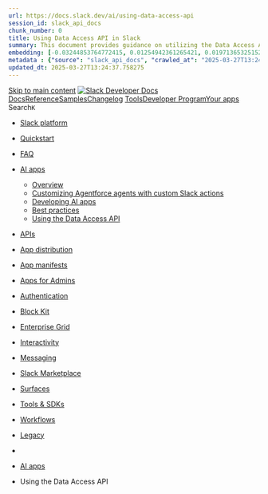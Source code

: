 ```yaml
---
url: https://docs.slack.dev/ai/using-data-access-api
session_id: slack_api_docs
chunk_number: 0
title: Using Data Access API in Slack
summary: This document provides guidance on utilizing the Data Access API within Slack, covering essential tools, quickstart guides, and resources for developing AI applications. It links to further information on AI apps and best practices for creating effective integrations.
embedding: [-0.03244853764772415, 0.01254942361265421, 0.01971365325152874, -0.017474403604865074, 0.02530491352081299, 0.007562624756246805, -0.06187477335333824, 0.02564835734665394, -0.02516753599047661, -0.023738810792565346, -0.04192757606506348, -0.07044711709022522, -0.012563161551952362, -0.0024693585000932217, 0.0034533238504081964, 0.04514220729470253, -0.026005538180470467, 6.997660238994285e-05, -0.009623285382986069, 0.04115826264023781, 0.02307939901947975, 0.018298666924238205, -0.000705346988979727, 0.05753364786505699, -0.02549724094569683, -0.00819456111639738, -0.005550045985728502, 0.03813596069812775, -0.0025741085410118103, -0.006041170097887516, 0.02673363871872425, -0.02101873978972435, -0.013160753063857555, 0.010708566755056381, 0.04198252782225609, 0.005234078038483858, -0.00559812830761075, 0.06319359689950943, 0.004938717000186443, -0.02901410311460495, -0.019342735409736633, -0.021678149700164795, -0.0061167278327047825, -0.014355936087667942, -0.00792667455971241, -0.0060033914633095264, -0.01943890005350113, -0.014699379913508892, -0.0034447377547621727, 0.03156932070851326, -0.04824693500995636, -0.0011204842012375593, -0.01882070116698742, 0.040141671895980835, -0.035663168877363205, -0.004478502552956343, -0.013140146620571613, -0.02611543983221054, -0.010241483338177204, -0.018518470227718353, -0.015138987451791763, 0.002704617101699114, -0.028079936280846596, 0.03865799307823181, -0.020276900380849838, -0.013160753063857555, -0.03371240943670273, 0.017817845568060875, -0.009259235113859177, -0.008434970863163471, 0.04291669279336929, 0.019947195425629616, -0.02942623570561409, -0.01071543525904417, 0.029536137357354164, -0.042147379368543625, -0.020991263911128044, 0.08215167373418808, -0.006858565844595432, -0.01248073484748602, 0.005766415502876043, 0.05017022043466568, -0.043658532202243805, -0.021966643631458282, -0.05536308512091637, 0.030442828312516212, -0.031129714101552963, -0.023381629958748817, -0.020510442554950714, -0.011189387179911137, -0.013730868697166443, -0.004440723918378353, -0.0388503223657608, 0.005172258242964745, 0.07088673114776611, 0.00933479331433773, 0.0035889840219169855, -0.0002687445085030049, 0.014438362792134285, 0.07528280466794968, 0.05989653617143631, -0.044620171189308167, -0.04195505008101463, -0.026788588613271713, 0.00957520306110382, -0.0052203405648469925, 0.0511593371629715, -0.011622126214206219, 0.005464185494929552, -0.028849249705672264, -0.11199004203081131, -0.028794297948479652, -0.017831584438681602, -0.02074398472905159, -0.028931675478816032, -0.033327750861644745, 0.014369674026966095, -0.014355936087667942, 0.006841393653303385, -0.0386030450463295, -0.07566746324300766, 0.013827033340930939, 0.016773778945207596, 0.01553738210350275, 0.015290101990103722, 0.007679395377635956, 0.008750938810408115, -0.021211067214608192, -0.0580282062292099, -0.016430335119366646, 0.03665228560566902, -0.0061373342759907246, 0.03547083958983421, -0.03533346205949783, -0.02632150612771511, -0.013421770185232162, -0.06572134047746658, 0.008331937715411186, -0.03398716449737549, 0.015825873240828514, 0.029041578993201256, -0.05036254599690437, 0.016086891293525696, 0.009080644696950912, -0.07368922978639603, -0.02942623570561409, -0.040691178292036057, -0.026582522317767143, -0.015015347860753536, 0.0555279366672039, 0.003044626209884882, 0.028492068871855736, -0.02564835734665394, 0.010378860868513584, -0.038493141531944275, 0.012707407586276531, 0.0388503223657608, 0.03846566751599312, -0.006611286196857691, 0.0032197823747992516, -0.01391632854938507, 0.028217313811182976, 0.0004739519499707967, -0.015564857050776482, -0.07577735930681229, -0.012226587161421776, 0.022969497367739677, -0.056544531136751175, -0.07830510288476944, 0.0061064246110618114, -0.0354158878326416, -0.0344817228615284, -0.02481035515666008, 0.02328546531498432, 0.03629510477185249, -0.021595723927021027, -0.00773434666916728, 0.005484791938215494, -0.017694206908345222, -0.03330027684569359, -0.029316332191228867, 0.013016507029533386, -0.02832721546292305, -0.04198252782225609, -0.03505870699882507, -0.014658166095614433, -0.03640500456094742, -0.01219911128282547, -0.01818876527249813, 0.016924893483519554, 0.011883143335580826, 0.002158542163670063, 0.03140446916222572, 0.009444694966077805, 0.03162427246570587, 0.000881791056599468, 0.008840234018862247, -0.025964325293898582, 0.03195397928357124, -0.018229978159070015, 0.034564148634672165, 0.007143623661249876, 0.0354158878326416, -0.04571919143199921, 0.027338098734617233, -0.003973640501499176, 0.00792667455971241, 0.02349153161048889, -0.04596647247672081, -0.05143409222364426, 0.05973168462514877, -0.04198252782225609, 0.026074226945638657, 0.03236611187458038, -0.04085603356361389, -0.03769635409116745, 0.0007697426481172442, 0.023271728307008743, -0.007487067021429539, 0.036350056529045105, -0.0365423820912838, 0.07088673114776611, 0.028162362053990364, -0.008517397567629814, 0.0452246330678463, 0.012006782926619053, 0.03420696780085564, -0.062149528414011, 0.017598042264580727, 0.04756004735827446, 0.03857556730508804, 0.04236718267202377, -0.012157898396253586, -0.023065662011504173, 0.05583016574382782, -0.0562148243188858, 0.024865305051207542, -0.015345053747296333, 0.017680468037724495, 0.004155665636062622, -0.00019297229300718755, -0.03453667461872101, 0.012219717726111412, 0.03189902752637863, 0.00663189310580492, 0.01612810418009758, 0.002100156620144844, -0.05286281555891037, 0.037394121289253235, 0.04418056458234787, 0.06605104357004166, 0.0010646746959537268, 0.045664239674806595, -0.02489278092980385, -0.002653100760653615, -0.052203405648469925, 0.0030085647013038397, 0.04720286652445793, -0.015963250771164894, 0.01812007650732994, 0.001027754507958889, 0.013359949924051762, -0.03437181934714317, -0.006178547628223896, -0.025552192702889442, 0.015358790755271912, 0.02254362776875496, 0.00820142962038517, -0.046213749796152115, -0.024824092164635658, -0.021966643631458282, -0.002483096206560731, 0.05945692956447601, -0.008228905498981476, -0.01577092334628105, -0.0050932662561535835, -0.00041041491203941405, -0.01068796031177044, 0.013888852670788765, 0.023120613768696785, -0.018010174855589867, -0.0032541267573833466, 0.004681134130805731, 0.005601562559604645, 0.009815613739192486, -0.02136218175292015, 0.003257561009377241, -0.0005585249164141715, -0.02750295214354992, -0.01340116374194622, -0.01140232291072607, 0.028794297948479652, 0.006824221462011337, -0.026348982006311417, 0.0004082683881279081, 0.05874256789684296, 0.03882284834980965, 0.002704617101699114, 0.017062271013855934, 0.02163693681359291, 0.02515379898250103, -0.002809367375448346, 0.03277824446558952, -0.01689741760492325, 0.032283686101436615, 0.03225620836019516, 0.028986627236008644, 0.011725159361958504, 0.05747869610786438, -0.039866916835308075, -0.00460214214399457, 0.05225835368037224, 0.014033099636435509, -0.04681821167469025, -0.030415352433919907, -0.02673363871872425, 0.07061197608709335, 0.01219911128282547, 0.05113185942173004, -0.029481185600161552, -0.0061510722152888775, 0.0050589218735694885, 0.002033185213804245, -0.052533108741045, -0.04887887090444565, -0.061435163021087646, -0.012096078135073185, 0.0061716786585748196, -0.029316332191228867, -0.03368493542075157, 0.0411033108830452, -0.06335844844579697, -0.03126709163188934, 0.047587525099515915, -0.030003219842910767, -0.017048532143235207, 0.007885461673140526, 0.024645501747727394, -0.043383777141571045, 0.029096528887748718, -0.02185674197971821, -0.0351686105132103, -0.07385408133268356, -0.0303878765553236, 0.007686264347285032, 0.05349475145339966, -0.015427479520440102, -0.011539699509739876, -0.03857556730508804, 0.02018073759973049, -0.028011247515678406, -0.01006289292126894, 0.0007212312193587422, -0.004646789748221636, -0.01887565292418003, 0.0011745765805244446, -0.025662094354629517, -0.08297593891620636, 0.010255221277475357, 0.015757186338305473, -0.06154506653547287, -0.03302552178502083, 0.018779488280415535, -0.017268337309360504, 0.026719899848103523, 0.011168780736625195, 0.0070818038657307625, -0.09253740310668945, 0.055720265954732895, -0.00934166181832552, 0.04412561282515526, -0.008043445646762848, 0.011484748683869839, -0.03632257878780365, -0.021733101457357407, -0.022021593526005745, -0.017048532143235207, 0.04997789114713669, -0.007906068116426468, 0.031322043389081955, 0.027516689151525497, 0.007645050995051861, -0.018504733219742775, -0.025538455694913864, 0.023120613768696785, 0.0012252344749867916, -0.01489170826971531, 0.01715843565762043, -0.03563569113612175, -0.008538004010915756, 0.05456629395484924, 0.0016262046992778778, 0.018916865810751915, -0.019274046644568443, 0.022516151890158653, -0.03093738667666912, 0.04418056458234787, 0.03464657440781593, 0.04121321439743042, -0.010749779641628265, 0.030305450782179832, -0.004653658717870712, -0.017282074317336082, 0.007830510847270489, -0.001708631170913577, -0.03667975962162018, 0.012604374438524246, -0.03478395193815231, 0.01695236936211586, -0.005907227285206318, 0.022378774359822273, -0.013586622662842274, 0.028794297948479652, -0.02776396833360195, -0.012734883464872837, -0.00045978493290022016, 0.025524716824293137, 0.050280120223760605, 0.01853220909833908, 0.03431687131524086, 0.015963250771164894, -0.0690183937549591, 0.018216241151094437, -0.0008457294898107648, -0.028437117114663124, 0.06918324530124664, 0.05555541068315506, -0.01006289292126894, 0.03569064289331436, -0.05297271907329559, -0.028684396296739578, -0.03181660175323486, 0.052478160709142685, 0.002594715217128396, -0.027681542560458183, -0.0030532123055309057, -0.03390473872423172, 0.01019340194761753, 0.006549466401338577, 0.01461695320904255, -0.01641659624874592, -0.011024534702301025, -0.033052995800971985, -0.01571597158908844, -0.03591044619679451, 0.020771460607647896, -0.010983321815729141, -0.030580203980207443, -0.01357288472354412, -0.016361646354198456, -0.024439435452222824, -0.00023761994088999927, -0.0011711422121152282, 0.0379161573946476, -0.04008672013878822, -0.02288707159459591, -0.0015798398526385427, -0.01006289292126894, 0.05102195963263512, 0.0073565589264035225, 0.05561036244034767, 0.012205979786813259, -0.02218644693493843, 0.01887565292418003, -0.018422307446599007, -0.01361409854143858, 0.0026651211082935333, 0.012096078135073185, 0.02101873978972435, 0.018587158992886543, 0.0149603970348835, 0.0119930449873209, 0.01375147607177496, -0.003382917959243059, -0.043658532202243805, -0.04294417053461075, 0.02496146969497204, 0.021527035161852837, 0.004303346388041973, 0.0026324940845370293, 0.0002760426723398268, 0.01583961211144924, -0.034426771104335785, 0.03489385545253754, 0.046625882387161255, 0.05874256789684296, 0.014410886913537979, 0.0013076609466224909, 0.022296348586678505, 0.028011247515678406, -0.04843926429748535, 0.007727477699518204, 0.04003176838159561, -0.01662266254425049, -0.04277931526303291, -0.02115611732006073, -0.022626055404543877, -0.030085645616054535, 0.004938717000186443, -0.04071865603327751, -0.01106574758887291, -0.029178954660892487, -0.00599652249366045, 0.050829630345106125, 0.031129714101552963, 0.0009702277602627873, -0.0038122222758829594, -0.009389744140207767, 0.006611286196857691, 0.005972481798380613, -0.01978234201669693, -0.017130959779024124, 0.019878506660461426, 0.03637753054499626, -0.042010001838207245, 0.02349153161048889, -0.01888938993215561, 0.03813596069812775, -0.0010286131873726845, -0.024975208565592766, -0.019342735409736633, -0.0050245774909853935, 0.0029175521340221167, -0.009540858678519726, -0.02618412859737873, -0.022626055404543877, -0.018573421984910965, -0.0657762885093689, -0.020345589146018028, -0.00330049148760736, -0.004018288571387529, -0.01364157348871231, 0.026912229135632515, -0.005845407489687204, -0.019383948296308517, -0.005148217082023621, 0.02571704611182213, -0.011354240588843822, -0.02956361137330532, -0.010447549633681774, -0.00739090284332633, 0.028931675478816032, 0.022983236238360405, 0.03871294483542442, -0.03074505738914013, -0.011498486623167992, -0.013634704984724522, -0.02198038063943386, 0.005872882902622223, 0.020153261721134186, 0.03717431798577309, 0.001354025793261826, 0.044345419853925705, -0.02213149517774582, 0.024205895140767097, 0.01949384994804859, -0.00656320434063673, -0.01688368059694767, 0.03151437267661095, -0.01949384994804859, 0.016169317066669464, -0.008489921689033508, 0.027516689151525497, 0.00954772811383009, 0.009939253330230713, 0.0028282569255679846, 0.024095991626381874, -0.02832721546292305, -0.00889518577605486, -0.003451606724411249, 0.012583767995238304, -0.00012138579768361524, -0.03288814425468445, 0.0347290001809597, -0.006463605910539627, 0.005522570572793484, -0.011663339100778103, -0.0038946487475186586, -0.016224268823862076, -0.007809903938323259, -0.03134951740503311, -0.03695451468229294, -0.008682250045239925, 0.03019554726779461, -0.07006246596574783, 0.001027754507958889, -0.007878593169152737, 0.0111962566152215, -0.0022169274743646383, -0.009801875799894333, 0.016979843378067017, -0.015743447467684746, 0.0072397878393530846, -0.03080000914633274, 0.014548264443874359, -0.02417841926217079, 0.03184407576918602, 0.01092150155454874, -0.010420074686408043, 0.0007718891720287502, 0.02432953380048275, -0.05006031692028046, -0.014493313618004322, -0.02336789295077324, -0.026898490265011787, -0.008792152628302574, -0.013620967045426369, -0.013325605541467667, 0.023271728307008743, -0.009389744140207767, 0.016732564195990562, 0.0037366647738963366, -0.011972438544034958, -0.054896000772714615, 0.00573550583794713, 0.015867087990045547, -0.02645888365805149, 0.005986219272017479, 0.03868547081947327, -0.015097773633897305, -0.022433726117014885, -0.03115718998014927, 0.02246120199561119, 0.039454784244298935, 0.03286067023873329, 0.013971279375255108, 0.0030617984011769295, -0.03871294483542442, -0.023189302533864975, -0.020565394312143326, 0.015166462399065495, 0.04368600621819496, 0.04431794211268425, 0.0016983278328552842, -0.008668513037264347, 0.011560306884348392, 0.016086891293525696, -0.02254362776875496, 0.013009637594223022, -0.014644429087638855, -0.001684590126387775, 0.027750231325626373, 0.04440036788582802, -0.0212385430932045, 0.027035867795348167, 0.011732027865946293, 0.0010466439416632056, -0.01605941541492939, -0.02019447460770607, 0.01964496448636055, -0.011292420327663422, -0.015798399224877357, 0.023271728307008743, 0.012631850317120552, 0.044785026460886, 0.005313070025295019, -0.03659733384847641, -0.014046836644411087, 0.007700002286583185, 0.037806253880262375, -0.03101981244981289, 0.020373065024614334, 0.013387425802648067, -0.00706119742244482, 0.004124755971133709, 0.01648528501391411, 0.01254942361265421, 0.02004336006939411, 0.025895636528730392, 0.03167922422289848, -0.03390473872423172, 0.03667975962162018, 0.04852169007062912, 0.020510442554950714, 0.019933458417654037, -0.01943890005350113, -0.005711464677006006, -0.04926352947950363, 0.012068603187799454, -0.0024504689499735832, -0.037119366228580475, -0.0070028118789196014, -0.05648957937955856, 0.0015257474733516574, 0.05714898928999901, -0.04209242761135101, 0.02619786560535431, 0.06286388635635376, 0.028684396296739578, -0.004584969952702522, 0.005464185494929552, -0.03398716449737549, 0.050554875284433365, -0.013229441829025745, -0.01799643598496914, 0.011354240588843822, -0.004536888096481562, 0.0402240976691246, -0.02012578584253788, -0.08352544903755188, -0.005313070025295019, 0.004159100353717804, -0.015894562005996704, 0.013861377723515034, -0.01498787198215723, -0.017391975969076157, 0.004595273174345493, -0.003932427614927292, 0.03302552178502083, -0.04168029874563217, -0.0016699937405064702, 0.011841930449008942, -0.0367896631360054, 0.0035786808002740145, -0.012295275926589966, 0.011141305789351463, -0.03961963579058647, -0.014005623757839203, -0.007308476604521275, -0.026239080354571342, -0.012927211821079254, -0.01730955019593239, -0.02053791843354702, -0.007102410774677992, -0.015867087990045547, -0.01791401021182537, -0.014067444019019604, 0.03206387907266617, 0.002898662816733122, 0.02515379898250103, -0.005350849125534296, 0.02204906940460205, -0.00882649701088667, -0.03209135681390762, -0.04390580952167511, 0.009568334557116032, -0.05311009660363197, 0.05376950651407242, -0.030909910798072815, -0.01751561649143696, 0.004660527687519789, -0.014300985261797905, 0.011464142240583897, 0.03555326536297798, 0.01777663268148899, -0.022310085594654083, -0.01005602441728115, -0.0020022753160446882, -0.012412046082317829, -0.0002571532968431711, 0.023642648011446, 0.012151028960943222, 0.004742953926324844, -0.010248352773487568, 0.018243715167045593, 0.006724622566252947, -0.00878528319299221, -0.011003928259015083, 0.03019554726779461, 0.021595723927021027, 0.004190010018646717, 0.03494880720973015, -0.018655847758054733, 0.012013651430606842, 0.010722304694354534, -0.009561466053128242, -0.02419215627014637, -0.02033185213804245, -0.016238005831837654, 0.01888938993215561, -0.005309635773301125, 0.0071367546916007996, 0.005443578585982323, 0.005467619746923447, 0.04192757606506348, -0.03398716449737549, -0.04588404670357704, 9.718376531964168e-05, 0.031596798449754715, -0.01632043346762657, -0.02122480608522892, 0.002074398333206773, 0.008984480984508991, 0.0063330973498523235, -0.022626055404543877, -0.02206280641257763, 0.017968961969017982, -0.017611779272556305, -0.03599287196993828, 0.0007615858339704573, -0.055857643485069275, 0.0005748384865000844, -0.009733187034726143, -0.02557966858148575, -0.008627299219369888, -0.008263248950242996, 0.005787021946161985, -0.10759396106004715, -0.0189580786973238, 0.009259235113859177, -0.014094918966293335, 0.041735246777534485, 0.010159057565033436, 0.040691178292036057, 0.04788975417613983, 0.020139524713158607, -0.015345053747296333, 0.012432652525603771, -0.03209135681390762, -0.0052203405648469925, 0.003439586143940687, 0.027324361726641655, 0.003685148200020194, 0.025662094354629517, 0.027736492455005646, 0.006130465772002935, -0.002301071071997285, -0.008153347298502922, -0.00527529139071703, -0.0031287698075175285, 0.027612853795289993, 0.02645888365805149, -0.04332882538437843, 0.004815076943486929, 0.005762981250882149, 0.06467726826667786, 0.0038465666584670544, 0.011814454570412636, -0.003089273814111948, -0.03742159903049469, 0.016636401414871216, -0.030827483162283897, 0.031047288328409195, -0.009286710992455482, -0.003243823302909732, 0.03236611187458038, -0.025318650528788567, 0.0008118144469335675, -0.009430957026779652, 0.04236718267202377, -0.004303346388041973, 0.014108656905591488, 0.027324361726641655, -0.006319359410554171, 0.008833365514874458, -0.013208835385739803, 0.020647820085287094, 0.04165282100439072, -0.012027389369904995, 0.022900808602571487, -0.000859467254485935, 0.01618305593729019, -0.0005928692407906055, -0.015084036625921726, 0.006281580775976181, 0.012494472786784172, -0.010351385921239853, 0.027791444212198257, 0.009520252235233784, 0.02453560009598732, -0.012508210726082325, 0.012391439639031887, 0.022447463124990463, -0.02122480608522892, -0.023615172132849693, -0.0018288363935425878, 0.0005319080664776266, 0.018106339499354362, 0.013868246227502823, -0.00813274085521698, 0.027173245325684547, 0.025744520127773285, 0.0035855495370924473, 0.026651211082935333, 0.01233648881316185, 0.03060767985880375, -0.037256743758916855, 0.04508725553750992, -0.014726854860782623, 0.0053680213168263435, 0.035113658756017685, -0.011560306884348392, -0.007281001191586256, -0.007500804960727692, 0.0005014274502173066, -0.018243715167045593, -0.04195505008101463, 0.05190117284655571, -0.007617575582116842, -0.0007551462622359395, 0.0061373342759907246, -0.0060239979065954685, 0.0007092106970958412, 0.013140146620571613, 0.005972481798380613, 0.017391975969076157, -0.011278683319687843, 0.030415352433919907, 0.01633417047560215, 0.008908922784030437, 0.024494387209415436, -0.018353618681430817, 0.03264086693525314, -0.016141843050718307, -0.008929530158638954, -0.01612810418009758, 0.013277524150907993, -0.0003312082844786346, 0.007068066392093897, 0.02529117651283741, 0.031322043389081955, -0.02667868696153164, -0.00666967174038291, 0.051241762936115265, -0.010440681129693985, -0.03211883082985878, 0.011189387179911137, 0.005429841112345457, -0.0038122222758829594, -0.04266941547393799, 0.029673514887690544, -0.015496168285608292, 0.016100628301501274, 0.0310747642070055, 0.005007405299693346, -0.021623199805617332, 0.011319896206259727, 0.01985103078186512, 0.05126923695206642, -0.03613024950027466, 0.022694742307066917, 0.01340116374194622, 0.005543177481740713, 0.04302659630775452, 0.009898040443658829, -0.010296434164047241, 0.025620881468057632, 0.003099577035754919, -0.005165389273315668, -0.024549337103962898, -0.013538540340960026, -0.016911154612898827, -0.004406379535794258, -0.020002147182822227, 0.03231116011738777, -0.030827483162283897, -0.0239860899746418, 0.04849421605467796, -0.01634790748357773, -0.009424088522791862, 0.03731169551610947, 0.03143194317817688, 0.03299804776906967, -0.02220018394291401, -0.04143301770091057, 0.02563461847603321, -0.014383411966264248, -0.009884302504360676, 0.021458346396684647, 0.007837379351258278, -0.029178954660892487, 0.017391975969076157, 0.018422307446599007, -0.01157404389232397, 0.025456028059124947, 0.00964389182627201, 0.006724622566252947, 0.006642196327447891, 0.03514113277196884, 0.0182711910456419, 0.0070818038657307625, 0.010042286477982998, 0.053659602999687195, 0.009952991269528866, -0.019191620871424675, 0.01185566745698452, 0.03802605718374252, -0.014232296496629715, -0.005182561464607716, 0.0054813576862216, 0.025964325293898582, 0.025524716824293137, 0.018422307446599007, 0.006432695779949427, 0.0021190461702644825, -0.03178912401199341, 0.02439822256565094, 0.050967007875442505, 0.024631764739751816, 0.008984480984508991, 0.01026209071278572, -0.0445377454161644, -0.00566681707277894, 0.019315259531140327, -0.024205895140767097, -0.02681606449186802, 0.022777169942855835, 0.045801617205142975, 0.05442891642451286, 0.0097125805914402, -0.018848177045583725, 0.021801790222525597, 0.02755790203809738, -0.022227659821510315, 0.03294309601187706, -0.0012501341989263892, 0.015317577868700027, -0.025002682581543922, -0.004674265161156654, -0.005467619746923447, -0.006285015027970076, -0.008242642506957054, 0.017543090507388115, -0.02851954475045204, -0.012233455665409565, -0.016238005831837654, -0.03431687131524086, -0.021527035161852837, -0.04302659630775452, -0.02019447460770607, 0.004413248505443335, -0.003451606724411249, 0.016526497900485992, -0.0012733165640383959, -0.03011312149465084, -0.011793848127126694, 0.010948977433145046, 0.008860841393470764, 0.01708974689245224, -0.008957005105912685, -0.00602743262425065, 0.03286067023873329, -0.028299739584326744, 0.01563354581594467, 0.01860089786350727, 0.01930152252316475, 0.02549724094569683, 0.006765835918486118, 0.024357009679079056, -0.04104836285114288, -0.02218644693493843, -0.0102758277207613, 0.017185909673571587, 0.03967458754777908, 0.043795909732580185, -0.017405714839696884, -0.015248889103531837, 0.02584068477153778, 0.010955845937132835, 0.033739883452653885, 0.0019026767695322633, 0.010811599902808666, -0.02321677654981613, 0.003939296584576368, 0.024302057921886444, -0.011883143335580826, -0.02122480608522892, -0.004347993992269039, 0.04846673831343651, -0.03247601166367531, -0.0051276106387376785, 0.003843132173642516, 0.019535062834620476, 0.004949020221829414, 0.002673707203939557, -0.023821238428354263, 0.01799643598496914, -0.0021705625113099813, 0.0402240976691246, 0.012721145525574684, 0.05456629395484924, -0.023450318723917007, -0.011498486623167992, -0.006491081323474646, -0.011381715536117554, -0.00028269688482396305, -0.029206430539488792, 0.005295897834002972, -0.018642110750079155, -0.012624980881810188, -0.0016210530884563923, 0.0026324940845370293, -0.023340417072176933, 0.0151939382776618, -0.0222688727080822, 0.012020520865917206, -0.010777255520224571, 0.022708481177687645, 0.04250456020236015, -0.020991263911128044, -0.00827698688954115, 0.007555755786597729, -0.013765213079750538, -0.014699379913508892, -0.02156824804842472, 0.013359949924051762, -0.03797110915184021, 0.015290101990103722, 0.01861463487148285, 0.012954686768352985, -0.0020640951115638018, 0.009554596617817879, -0.01915040612220764, 0.005721767898648977, -0.02225513570010662, 0.03596539795398712, 0.020853886380791664, -0.010536844842135906, -0.013799557462334633, 0.021073689684271812, 0.025675833225250244, 0.012879129499197006, -0.0006370876217260957, -0.05049992352724075, 0.01346985250711441, -0.03299804776906967, -0.00868911948055029, 0.013359949924051762, 0.004791036248207092, 0.023244252428412437, 0.008977611549198627, 0.004437289200723171, -0.004018288571387529, 0.0037366647738963366, 0.001226093154400587, -0.00015809130854904652, -0.01976860500872135, -0.00503144646063447, -0.008022839203476906, -0.02702213078737259, 0.017144696786999702, -0.04824693500995636, -0.020482966676354408, -0.04398823529481888, 0.005993088241666555, -0.0034533238504081964, -0.03464657440781593, 0.003685148200020194, -0.005148217082023621, 0.0032421061769127846, -0.013854509219527245, 0.027805181220173836, -0.029178954660892487, 0.021005000919103622, 0.019672440364956856, -0.007562624756246805, 0.0014871101593598723, 0.08374524861574173, -0.025456028059124947, -0.00773434666916728, 0.007068066392093897, -0.01791401021182537, 0.009650761261582375, 0.022035332396626472, 0.014493313618004322, -0.0007534290780313313, -0.010317041538655758, -0.02599180117249489, 0.010255221277475357, 0.0029398759361356497, 0.012460128404200077, -0.0011848799185827374, -0.020840149372816086, -0.0003133921418339014, 0.013497327454388142, 0.02937128394842148, -0.019122932106256485, 0.018037650734186172, 0.04415309056639671, -0.011862536892294884, -2.0915169443469495e-05, 0.0312945656478405, -0.02198038063943386, 0.023999828845262527, -0.028024986386299133, 0.02599180117249489, -0.0023216777481138706, -0.007535149343311787, -0.07759074121713638, -0.013744606636464596, 0.010172794573009014, -0.010928370989859104, -0.009252366609871387, 0.017268337309360504, -0.03522355854511261, 0.01333934348076582, -0.008888316340744495, 0.0073222145438194275, -0.024824092164635658, 0.02356022037565708, -0.020221950486302376, -0.0040148538537323475, -0.02474166639149189, -0.006199154071509838, -0.04953828454017639, -0.015743447467684746, 0.017598042264580727, -0.01792774721980095, 0.025730783119797707, 0.0097125805914402, -0.011003928259015083, -0.02702213078737259, -0.022914547473192215, -0.0007328224601224065, 0.03618520125746727, -0.004279305227100849, 0.009396612644195557, -0.04519715905189514, 0.016663875430822372, 0.011141305789351463, 0.03211883082985878, -0.02585442364215851, -0.051653895527124405, -0.014603215269744396, -0.004114452749490738, 0.004928413312882185, 0.021527035161852837, -0.012590636499226093, 0.03264086693525314, 0.028931675478816032, 0.008112134411931038, 0.003966771997511387, 0.004718913231045008, 0.0014132697833701968, -0.0149603970348835, 0.014877970330417156, 0.05426406487822533, -0.010900895111262798, 0.021472085267305374, 0.02316182665526867, 0.01154656894505024, -0.015894562005996704, -0.004554060287773609, -0.008929530158638954, -0.0303878765553236, -0.00666967174038291, -0.0002515723172109574, -0.028794297948479652, -0.011292420327663422, 0.014383411966264248, 0.03981196507811546, 0.003898083232343197, -2.3745895305182785e-05, -0.003314229194074869, 0.006580376531928778, -0.002065812237560749, -0.004330821800976992, -0.0036198939196765423, 0.0468456856906414, -0.032146308571100235, -0.012034258805215359, 0.005999957211315632, 0.014465837739408016, -0.03983943909406662, -0.015880824998021126, -0.003020585048943758, 0.007803034968674183, 0.002852297853678465, -0.0027338098734617233, 0.003674844978377223, -0.00047867430839687586, -0.008167085237801075, 0.015235151164233685, -0.009904908947646618, 0.00854487344622612, -0.0015635263407602906, -0.024782879278063774, 0.017666731029748917, -0.024288320913910866, -0.007109279278665781, -0.0005507974419742823, -0.03151437267661095, 0.007892330177128315, -0.012102947570383549, -0.04113078862428665, 0.003290188265964389, 0.027997510507702827, -0.023519007489085197, 0.01590830087661743, 0.01654023677110672, -0.021128641441464424, -0.01772168278694153, 0.015812136232852936, 0.005745809059590101, -0.010667353868484497, 0.009533990174531937, -0.033190373331308365, -0.0312945656478405, 0.03247601166367531, 0.03909760341048241, 0.0036679760087281466, 0.02362890914082527, 0.0037023203913122416, 0.02417841926217079, -0.013023375533521175, -0.010454419068992138, -0.000977096613496542, 0.023065662011504173, 0.02116985432803631, 0.02281838282942772, 0.009142464958131313, 0.010797861963510513, -0.026445144787430763, 0.012068603187799454, -0.017804108560085297, -0.017872797325253487, -0.010639877989888191, 0.0019936892203986645, -0.025799471884965897, -0.04058127850294113, -0.0038465666584670544, 0.023312941193580627, -0.02426084503531456, -0.009637023322284222, 0.011828192509710789, -0.007638182491064072, 0.007844248786568642, -0.020414277911186218, 0.03297057002782822, -0.011010796763002872, 0.009218022227287292, -0.002459055045619607, -0.016526497900485992, -0.03264086693525314, 0.011725159361958504, -0.02824478968977928, -0.008441840298473835, -0.0003170412383042276, -0.005879751872271299, 0.0007362568867392838, 0.0011823041131719947, 0.01812007650732994, 0.026445144787430763, -0.019177882000803947, -0.007741215173155069, -0.02757164090871811, 0.03486637771129608, -0.012666194699704647, 0.03500375524163246, 0.026623737066984177, -0.0003430141368880868, 0.00575267756357789, 0.0165539737790823, 0.02204906940460205, 0.005920965224504471, 0.016430335119366646, 0.021760577335953712, 0.011512224562466145, -0.00018105909111909568, -0.017213385552167892, 0.0088539719581604, 0.012116684578359127, 0.011656470596790314, -0.006927254609763622, 0.01368278730660677, -0.0008487346349284053, 0.022900808602571487, -0.021678149700164795, 0.012288406491279602, 0.024631764739751816, 0.013030244037508965, 0.011869405396282673, 0.02755790203809738, 0.0062438021413981915, 0.03563569113612175, -0.013037113472819328, -0.026142915710806847, -0.01908171735703945, -0.00023418549972120672, 0.009183677844703197, -0.03992186486721039, 0.007445854134857655, 0.007885461673140526, 0.00985682662576437, 0.007157361600548029, 0.03426191955804825, -0.001459634630009532, 0.026692425832152367, 0.01092150155454874, -0.010790993459522724, 0.004918110091239214, 0.0002777598856482655, -0.005938137415796518, -0.05412668734788895, -0.009637023322284222, 0.008242642506957054, -0.018367355689406395, 0.0028814906254410744, 0.021527035161852837, -0.03255843743681908, 0.008957005105912685, -8.92818843567511e-06, 0.004643355496227741, 0.03211883082985878, 0.00978813786059618, -0.018710799515247345, 0.023725073784589767, 0.0030721016228199005, 0.013936934992671013, 0.023203039541840553, 0.002357739256694913, -0.018436044454574585, 0.008057183586061, -0.0010835641296580434, -0.01361409854143858, 0.011189387179911137, 0.0259231124073267, -0.047312770038843155, -0.008668513037264347, 0.007040590513497591, -0.008668513037264347, -0.027805181220173836, -0.003266147105023265, -0.012693669646978378, 0.014699379913508892, -0.016444072127342224, 0.01633417047560215, -0.004578100983053446, 0.019205357879400253, 0.026362719014286995, 0.02307939901947975, 0.006408654619008303, -0.02597806230187416, 0.011024534702301025, 0.00030652328860014677, 0.0004756691923830658, -0.02453560009598732, -0.031734175980091095, 0.00310129439458251, 0.009698842652142048, -0.016141843050718307, -0.011821324005723, 0.016430335119366646, -0.01689741760492325, -0.0012209414271637797, 0.010564320720732212, 0.0020366196986287832, 0.04071865603327751, 0.029920794069767, 0.003887779777869582, 0.004111018031835556, -0.02220018394291401, 0.01729581132531166, -0.009966729208827019, 0.03530598804354668, 0.0012089209631085396, 0.0008762101060710847, 0.020345589146018028, -0.00046064352500252426, 0.03651490807533264, -0.003939296584576368, 0.01660892553627491, 0.07616201788187027, 0.0012089209631085396, 0.022145234048366547, -0.011814454570412636, 0.013325605541467667, 0.004736084956675768, -0.0029725029598921537, 0.022213922813534737, -0.007672526873648167, -0.001214072573930025, 0.027200721204280853, 0.005515701603144407, -0.011381715536117554, -0.0010183098493143916, -0.014452100731432438, 0.009149333462119102, -0.008805889636278152, 0.020070835947990417, -0.002890076721087098, -0.008242642506957054, 0.02082641050219536, -0.02681606449186802, -0.02535986341536045, 0.01553738210350275, -0.01571597158908844, 0.024865305051207542, 0.016787515953183174, 0.03352008014917374, -0.002256423467770219, 0.01621052995324135, 0.0020881362725049257, 0.027791444212198257, 0.01412239484488964, 0.021595723927021027, -0.022790906950831413, 0.00912872701883316, -0.0011367978295311332, 0.019796080887317657, -0.019315259531140327, -0.007864855229854584, 0.022447463124990463, 0.006683409679681063, 0.0013548843562602997, 0.012020520865917206, -0.00978126935660839, 0.00038401270285248756, 0.0310747642070055, 0.0019679309334605932, 0.03019554726779461, -0.006278146058320999, 0.030580203980207443, 0.002108742715790868, -0.02232382446527481, -0.006614720914512873, 0.014713117852807045, -0.01570223458111286, -0.04192757606506348, -0.021279755979776382, 0.024233369156718254, -0.009808745235204697, 0.02314808778464794, -0.0019747999031096697, -0.015084036625921726, -0.006879172287881374, 0.021746838465332985, -0.010426943190395832, -0.003839697688817978, 0.039454784244298935, -0.019933458417654037, 0.01157404389232397, -0.008661643601953983, -0.018710799515247345, 0.009760662913322449, -0.018023911863565445, -0.03313542529940605, 0.004138493444770575, 0.012027389369904995, 0.03536093607544899, 0.015674758702516556, 0.025332389399409294, -0.018216241151094437, 0.019067980349063873, -0.004749822895973921, 0.0051859961822628975]
metadata : {"source": "slack_api_docs", "crawled_at": "2025-03-27T13:24:36.025037", "url_path": "/ai/using-data-access-api", "chunk_size": 1984}
updated_dt: 2025-03-27T13:24:37.758275
---
```

[Skip to main content](https://docs.slack.dev/ai/using-data-access-api#__docusaurus_skipToContent_fallback)
[![Slack Developer Docs](https://docs.slack.dev/img/logos/slack-developers-white.png)](https://slack.dev)[Docs](https://docs.slack.dev/)[Reference](https://docs.slack.dev/reference)[Samples](https://docs.slack.dev/samples)[Changelog](https://docs.slack.dev/changelog)
[Tools](https://tools.slack.dev)[Developer Program](https://api.slack.com/developer-program)[Your apps](https://api.slack.com/apps)
Search`K`
  * [Slack platform](https://docs.slack.dev/)
  * [Quickstart](https://docs.slack.dev/quickstart)
  * [FAQ](https://docs.slack.dev/faq)
  * [AI apps](https://docs.slack.dev/ai/)
    * [Overview](https://docs.slack.dev/ai/)
    * [Customizing Agentforce agents with custom Slack actions](https://docs.slack.dev/ai/customizing-agentforce-agents-with-custom-slack-actions)
    * [Developing AI apps](https://docs.slack.dev/ai/developing-ai-apps)
    * [Best practices](https://docs.slack.dev/ai/ai-apps-best-practices)
    * [Using the Data Access API](https://docs.slack.dev/ai/using-data-access-api)
  * [APIs](https://docs.slack.dev/apis/)
  * [App distribution](https://docs.slack.dev/distribution/)
  * [App manifests](https://docs.slack.dev/app-manifests/)
  * [Apps for Admins](https://docs.slack.dev/admins/)
  * [Authentication](https://docs.slack.dev/authentication/)
  * [Block Kit](https://docs.slack.dev/block-kit/)
  * [Enterprise Grid](https://docs.slack.dev/enterprise-grid/)
  * [Interactivity](https://docs.slack.dev/interactivity/)
  * [Messaging](https://docs.slack.dev/messaging/)
  * [Slack Marketplace](https://docs.slack.dev/slack-marketplace/)
  * [Surfaces](https://docs.slack.dev/surfaces/)
  * [Tools & SDKs](https://docs.slack.dev/tools/)
  * [Workflows](https://docs.slack.dev/workflows/)
  * [Legacy](https://docs.slack.dev/legacy/)


  * [](https://docs.slack.dev/)
  * [AI apps](https://docs.slack.dev/ai/)
  * Using the Data Access API